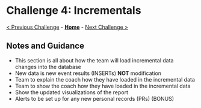 # Challenge 4: Incrementals

[< Previous Challenge](./03-visualization.md) - **[Home](../README.md)** - [Next Challenge >](./05-data-masking.md)

## Notes and Guidance
- This section is all about how the team will load incremental data changes into the database
- New data is new event results (INSERTs) **NOT** modification
- Team to explain the coach how they have loaded in the incremental data
- Team to show the coach how they have loaded in the incremental data
- Show the updated visualizations of the report
- Alerts to be set up for any new personal records (PRs) (BONUS)